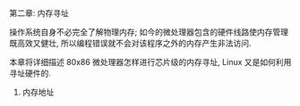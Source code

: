 第二章: 内存寻址

操作系统自身不必完全了解物理内存; 如今的微处理器包含的硬件线路使内存管理既高效又健壮, 所以编程错误就不会对该程序之外的内存产生非法访问.

本章将详细描述 80x86 微处理器怎样进行芯片级的内存寻址, Linux 又是如何利用寻址硬件的.

1. 内存地址
